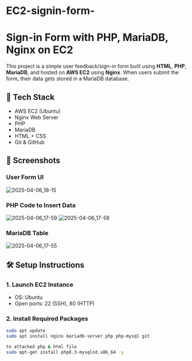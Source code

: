 # EC2-signin-form-
# Sign-in Form with PHP, MariaDB, Nginx on EC2

This project is a simple user feedback/sign-in form built using **HTML**, **PHP**, **MariaDB**, 
and hosted on **AWS EC2** using **Nginx**. When users submit the form, their data gets stored in a MariaDB database.

## 🚀 Tech Stack

- AWS EC2 (Ubuntu)
- Nginx Web Server
- PHP
- MariaDB
- HTML + CSS
- Git & GitHub

## 📸 Screenshots

### User Form UI
![2025-04-06_18-15](https://github.com/user-attachments/assets/5930ce87-851a-430f-8e02-dbcca0702e85)


### PHP Code to Insert Data
![2025-04-06_17-59](https://github.com/user-attachments/assets/59d3ab1b-8051-422a-a676-d09cbee03e37)
![2025-04-06_17-58](https://github.com/user-attachments/assets/5cb92740-106b-40fe-9b22-ec1dd9676908)


### MariaDB Table
![2025-04-06_17-55](https://github.com/user-attachments/assets/bbdba7f4-1f55-4f2e-b7ce-e282eb1c1b8d)


## 🛠️ Setup Instructions

### 1. Launch EC2 Instance
- OS: Ubuntu
- Open ports: 22 (SSH), 80 (HTTP)

### 2. Install Required Packages

```bash
sudo apt update
sudo apt install nginx mariadb-server php php-mysql git

to attached php & html file
sudo apt-get install php8.3-mysqlnd.x86_64 -y
